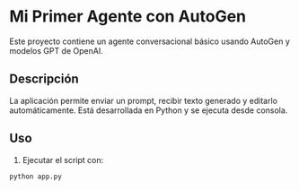 # Mi Primer Agente con AutoGen

Este proyecto contiene un agente conversacional básico usando AutoGen y modelos GPT de OpenAI.

## Descripción

La aplicación permite enviar un prompt, recibir texto generado y editarlo automáticamente. Está desarrollada en Python y se ejecuta desde consola.

## Uso

1. Ejecutar el script con:

```bash
python app.py
